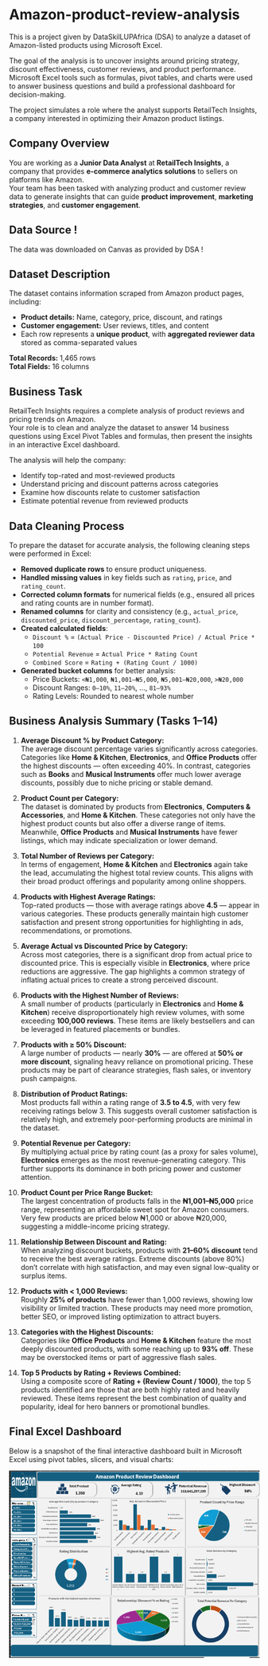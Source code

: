 # Amazon-product-review-analysis

This is a project given by DataSkilLUPAfrica (DSA) to analyze a dataset of Amazon-listed products using Microsoft Excel.

The goal of the analysis is to uncover insights around pricing strategy, discount effectiveness, customer reviews, and product performance. Microsoft Excel tools such as formulas, pivot tables, and charts were used to answer business questions and build a professional dashboard for decision-making.

The project simulates a role where the analyst supports RetailTech Insights, a company interested in optimizing their Amazon product listings.

## Company Overview

You are working as a **Junior Data Analyst** at **RetailTech Insights**, a company that provides **e-commerce analytics solutions** to sellers on platforms like Amazon.  
Your team has been tasked with analyzing product and customer review data to generate insights that can guide **product improvement**, **marketing strategies**, and **customer engagement**.

## Data Source !
The data was downloaded on Canvas as provided by DSA !

   ##  Dataset Description

The dataset contains information scraped from Amazon product pages, including:

- **Product details:** Name, category, price, discount, and ratings  
- **Customer engagement:** User reviews, titles, and content  
- Each row represents a **unique product**, with **aggregated reviewer data** stored as comma-separated values  

**Total Records:** 1,465 rows  
**Total Fields:** 16 columns

##  Business Task

RetailTech Insights requires a complete analysis of product reviews and pricing trends on Amazon.  
Your role is to clean and analyze the dataset to answer 14 business questions using Excel Pivot Tables and formulas, then present the insights in an interactive Excel dashboard.

The analysis will help the company:

- Identify top-rated and most-reviewed products
- Understand pricing and discount patterns across categories
- Examine how discounts relate to customer satisfaction
- Estimate potential revenue from reviewed products

##  Data Cleaning Process

To prepare the dataset for accurate analysis, the following cleaning steps were performed in Excel:

- **Removed duplicate rows** to ensure product uniqueness.
- **Handled missing values** in key fields such as `rating`, `price`, and `rating_count`.
- **Corrected column formats** for numerical fields (e.g., ensured all prices and rating counts are in number format).
- **Renamed columns** for clarity and consistency (e.g., `actual_price`, `discounted_price`, `discount_percentage`, `rating_count`).
- **Created calculated fields**:
   - `Discount %` = `(Actual Price - Discounted Price) / Actual Price * 100`
  - `Potential Revenue` = `Actual Price * Rating Count`
  - `Combined Score` = `Rating + (Rating Count / 1000)`
- **Generated bucket columns** for better analysis:
  - Price Buckets: `<₦1,000`, `₦1,001–₦5,000`, `₦5,001–₦20,000`, `>₦20,000`
  - Discount Ranges: `0–10%`, `11–20%`, ..., `81–93%`
  - Rating Levels: Rounded to nearest whole number

## Business Analysis Summary (Tasks 1–14)

1. **Average Discount % by Product Category:**  
The average discount percentage varies significantly across categories. Categories like **Home & Kitchen**, **Electronics**, and **Office Products** offer the highest discounts — often exceeding 40%. In contrast, categories such as **Books** and **Musical Instruments** offer much lower average discounts, possibly due to niche pricing or stable demand.

2. **Product Count per Category:**  
The dataset is dominated by products from **Electronics**, **Computers & Accessories**, and **Home & Kitchen**. These categories not only have the highest product counts but also offer a diverse range of items. Meanwhile, **Office Products** and **Musical Instruments** have fewer listings, which may indicate specialization or lower demand.

3. **Total Number of Reviews per Category:**  
In terms of engagement, **Home & Kitchen** and **Electronics** again take the lead, accumulating the highest total review counts. This aligns with their broad product offerings and popularity among online shoppers.

4. **Products with Highest Average Ratings:**  
Top-rated products — those with average ratings above **4.5** — appear in various categories. These products generally maintain high customer satisfaction and present strong opportunities for highlighting in ads, recommendations, or promotions.

5. **Average Actual vs Discounted Price by Category:**  
Across most categories, there is a significant drop from actual price to discounted price. This is especially visible in **Electronics**, where price reductions are aggressive. The gap highlights a common strategy of inflating actual prices to create a strong perceived discount.

6. **Products with the Highest Number of Reviews:**  
A small number of products (particularly in **Electronics** and **Home & Kitchen**) receive disproportionately high review volumes, with some exceeding **100,000 reviews**. These items are likely bestsellers and can be leveraged in featured placements or bundles.

7. **Products with ≥ 50% Discount:**  
A large number of products — nearly **30%** — are offered at **50% or more discount**, signaling heavy reliance on promotional pricing. These products may be part of clearance strategies, flash sales, or inventory push campaigns.

8. **Distribution of Product Ratings:**  
Most products fall within a rating range of **3.5 to 4.5**, with very few receiving ratings below 3. This suggests overall customer satisfaction is relatively high, and extremely poor-performing products are minimal in the dataset.

9. **Potential Revenue per Category:**  
By multiplying actual price by rating count (as a proxy for sales volume), **Electronics** emerges as the most revenue-generating category. This further supports its dominance in both pricing power and customer attention.

10. **Product Count per Price Range Bucket:**  
The largest concentration of products falls in the **₦1,001–₦5,000** price range, representing an affordable sweet spot for Amazon consumers. Very few products are priced below ₦1,000 or above ₦20,000, suggesting a middle-income pricing strategy.

11. **Relationship Between Discount and Rating:**  
When analyzing discount buckets, products with **21–60% discount** tend to receive the best average ratings. Extreme discounts (above 80%) don’t correlate with high satisfaction, and may even signal low-quality or surplus items.

12. **Products with < 1,000 Reviews:**  
Roughly **25% of products** have fewer than 1,000 reviews, showing low visibility or limited traction. These products may need more promotion, better SEO, or improved listing optimization to attract buyers.

13. **Categories with the Highest Discounts:**  
Categories like **Office Products** and **Home & Kitchen** feature the most deeply discounted products, with some reaching up to **93% off**. These may be overstocked items or part of aggressive flash sales.

14. **Top 5 Products by Rating + Reviews Combined:**  
Using a composite score of **Rating + (Review Count / 1000)**, the top 5 products identified are those that are both highly rated and heavily reviewed. These items represent the best combination of quality and popularity, ideal for hero banners or promotional bundles.

## Final Excel Dashboard

Below is a snapshot of the final interactive dashboard built in Microsoft Excel using pivot tables, slicers, and visual charts:

![Amazon Product Dashboard](https://github.com/Hola-yinka/Amazon-product-review-analysis/blob/main/dashboard.PNG)



